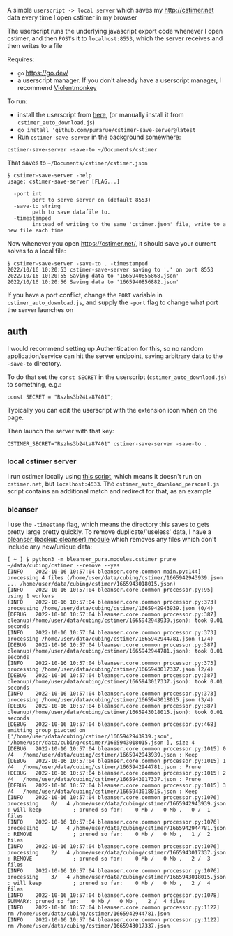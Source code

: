 A simple `userscript -> local server` which saves my <http://cstimer.net> data every time I open cstimer in my browser

The userscript runs the underlying javascript export code whenever I open cstimer, and then `POST`s it to `localhost:8553`, which the server receives and then writes to a file

Requires:

- `go` <https://go.dev/>
- a userscript manager. If you don't already have a userscript manager, I recommend [Violentmonkey](https://violentmonkey.github.io/)

To run:

- install the userscript from [here](https://greasyfork.org/en/scripts/453183-cstimer-auto-download), (or manually install it from `cstimer_auto_download.js`)
- `go install 'github.com/purarue/cstimer-save-server@latest`
- Run `cstimer-save-server` in the background somewhere:

`cstimer-save-server -save-to ~/Documents/cstimer`

That saves to `~/Documents/cstimer/cstimer.json`

```
$ cstimer-save-server -help
usage: cstimer-save-server [FLAG...]

  -port int
    	port to serve server on (default 8553)
  -save-to string
    	path to save datafile to.
  -timestamped
    	instead of writing to the same 'cstimer.json' file, write to a new file each time
```

Now whenever you open <https://cstimer.net/>, it should save your current solves to a local file:

```
$ cstimer-save-server -save-to . -timestamped
2022/10/16 10:20:53 cstimer-save-server saving to '.' on port 8553
2022/10/16 10:20:55 Saving data to '1665940855868.json'
2022/10/16 10:20:56 Saving data to '1665940856882.json'
```

If you have a port conflict, change the `PORT` variable in `cstimer_auto_download.js`, and supply the `-port` flag to change what port the server launches on

## auth

I would recommend setting up Authentication for this, so no random application/service can hit the server endpoint, saving arbitrary data to the `-save-to` directory.

To do that set the `const SECRET` in the userscript (`cstimer_auto_download.js`) to something, e.g.:

```
const SECRET = "Rszhs3b24La87401";
```

Typically you can edit the userscript with the extension icon when on the page.

Then launch the server with that key:

```
CSTIMER_SECRET="Rszhs3b24La87401" cstimer-save-server -save-to .
```

### local cstimer server

I run cstimer locally using [this script](https://purarue.xyz/d/.local/scripts/generic/cstimer?redirect), which means it doesn't run on `cstimer.net`, but `localhost:4633`. The `cstimer_auto_download_personal.js` script contains an additional match and redirect for that, as an example

### bleanser

I use the `-timestamp` flag, which means the directory this saves to gets pretty large pretty quickly. To remove duplicate/'useless' data, I have a [bleanser (backup cleanser) module](https://github.com/purarue/bleanser) which removes any files which don't include any new/unique data:

```
[ ~ ] $ python3 -m bleanser_pura.modules.cstimer prune ~/data/cubing/cstimer --remove --yes
[INFO    2022-10-16 10:57:04 bleanser.core.common main.py:144] processing 4 files (/home/user/data/cubing/cstimer/1665942943939.json ... /home/user/data/cubing/cstimer/1665943018015.json)
[INFO    2022-10-16 10:57:04 bleanser.core.common processor.py:95] using 1 workers
[INFO    2022-10-16 10:57:04 bleanser.core.common processor.py:373] processing /home/user/data/cubing/cstimer/1665942943939.json (0/4)
[DEBUG   2022-10-16 10:57:04 bleanser.core.common processor.py:387] cleanup(/home/user/data/cubing/cstimer/1665942943939.json): took 0.01 seconds
[INFO    2022-10-16 10:57:04 bleanser.core.common processor.py:373] processing /home/user/data/cubing/cstimer/1665942944781.json (1/4)
[DEBUG   2022-10-16 10:57:04 bleanser.core.common processor.py:387] cleanup(/home/user/data/cubing/cstimer/1665942944781.json): took 0.01 seconds
[INFO    2022-10-16 10:57:04 bleanser.core.common processor.py:373] processing /home/user/data/cubing/cstimer/1665943017337.json (2/4)
[DEBUG   2022-10-16 10:57:04 bleanser.core.common processor.py:387] cleanup(/home/user/data/cubing/cstimer/1665943017337.json): took 0.01 seconds
[INFO    2022-10-16 10:57:04 bleanser.core.common processor.py:373] processing /home/user/data/cubing/cstimer/1665943018015.json (3/4)
[DEBUG   2022-10-16 10:57:04 bleanser.core.common processor.py:387] cleanup(/home/user/data/cubing/cstimer/1665943018015.json): took 0.01 seconds
[DEBUG   2022-10-16 10:57:04 bleanser.core.common processor.py:468] emitting group pivoted on ['/home/user/data/cubing/cstimer/1665942943939.json', '/home/user/data/cubing/cstimer/1665943018015.json'], size 4
[DEBUG   2022-10-16 10:57:04 bleanser.core.common processor.py:1015] 0  /4   /home/user/data/cubing/cstimer/1665942943939.json : Keep
[DEBUG   2022-10-16 10:57:04 bleanser.core.common processor.py:1015] 1  /4   /home/user/data/cubing/cstimer/1665942944781.json : Prune
[DEBUG   2022-10-16 10:57:04 bleanser.core.common processor.py:1015] 2  /4   /home/user/data/cubing/cstimer/1665943017337.json : Prune
[DEBUG   2022-10-16 10:57:04 bleanser.core.common processor.py:1015] 3  /4   /home/user/data/cubing/cstimer/1665943018015.json : Keep
[INFO    2022-10-16 10:57:04 bleanser.core.common processor.py:1076] processing    0/   4 /home/user/data/cubing/cstimer/1665942943939.json : will keep          ; pruned so far:    0 Mb /   0 Mb ,   0 /  1 files
[INFO    2022-10-16 10:57:04 bleanser.core.common processor.py:1076] processing    1/   4 /home/user/data/cubing/cstimer/1665942944781.json : REMOVE             ; pruned so far:    0 Mb /   0 Mb ,   1 /  2 files
[INFO    2022-10-16 10:57:04 bleanser.core.common processor.py:1076] processing    2/   4 /home/user/data/cubing/cstimer/1665943017337.json : REMOVE             ; pruned so far:    0 Mb /   0 Mb ,   2 /  3 files
[INFO    2022-10-16 10:57:04 bleanser.core.common processor.py:1076] processing    3/   4 /home/user/data/cubing/cstimer/1665943018015.json : will keep          ; pruned so far:    0 Mb /   0 Mb ,   2 /  4 files
[INFO    2022-10-16 10:57:04 bleanser.core.common processor.py:1078] SUMMARY: pruned so far:    0 Mb /   0 Mb ,   2 /  4 files
[INFO    2022-10-16 10:57:04 bleanser.core.common processor.py:1122] rm /home/user/data/cubing/cstimer/1665942944781.json
[INFO    2022-10-16 10:57:04 bleanser.core.common processor.py:1122] rm /home/user/data/cubing/cstimer/1665943017337.json
```
